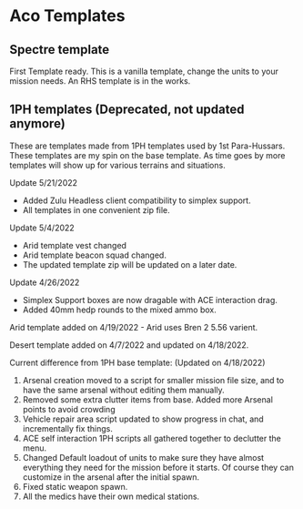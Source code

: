 # Aco Templates 

## Spectre template

First Template ready. This is a vanilla template, change the units to your mission needs. An RHS template is in the works.



## 1PH templates (Deprecated, not updated anymore)
These are templates made from 1PH templates used by 1st Para-Hussars. These templates are my spin on the base template. 
As time goes by more templates will show up for various terrains and situations.

Update 5/21/2022
- Added Zulu Headless client compatibility to simplex support.
- All templates in one convenient zip file.

Update 5/4/2022
- Arid template vest changed
- Arid template beacon squad changed.
- The updated template zip will be updated on a later date.

Update 4/26/2022
- Simplex Support boxes are now dragable with ACE interaction drag.
- Added 40mm hedp rounds to the mixed ammo box.

Arid template added on 4/19/2022 - Arid uses Bren 2 5.56 varient.

Desert template added on 4/7/2022 and updated on 4/18/2022.

Current difference from 1PH base template: (Updated on 4/18/2022)

1. Arsenal creation moved to a script for smaller mission file size, and to have the same arsenal without editing them manually.
2. Removed some extra clutter items from base. Added more Arsenal points to avoid crowding
3. Vehicle repair area script updated to show progress in chat, and incrementally fix things.
4. ACE self interaction 1PH scripts all gathered together to declutter the menu.
5. Changed Default loadout of units to make sure they have almost everything they need for the mission before it starts. Of course they can customize in the arsenal after the initial spawn.
6. Fixed static weapon spawn.
7. All the medics have their own medical stations.
